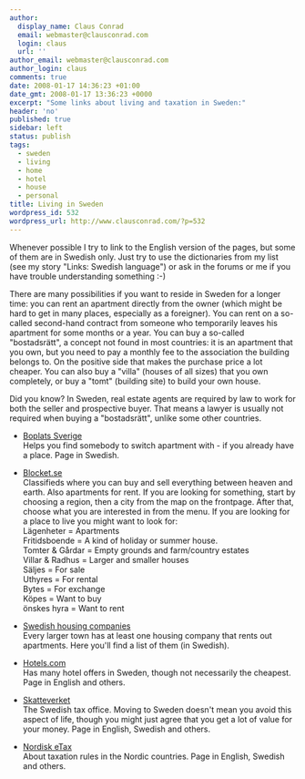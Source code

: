 ```yaml
---
author:
  display_name: Claus Conrad
  email: webmaster@clausconrad.com
  login: claus
  url: ''
author_email: webmaster@clausconrad.com
author_login: claus
comments: true
date: 2008-01-17 14:36:23 +01:00
date_gmt: 2008-01-17 13:36:23 +0000
excerpt: "Some links about living and taxation in Sweden:"
header: 'no'
published: true
sidebar: left
status: publish
tags:
  - sweden
  - living
  - home
  - hotel
  - house
  - personal
title: Living in Sweden
wordpress_id: 532
wordpress_url: http://www.clausconrad.com/?p=532
---
```

Whenever possible I try to link to the English version of the pages, but some of them are in Swedish only. Just try to use the dictionaries from my list (see my story "Links: Swedish language") or ask in the forums or me if you have trouble understanding something :-)

There are many possibilities if you want to reside in Sweden for a longer time: you can rent an apartment directly from the owner (which might be hard to get in many places, especially as a foreigner). You can rent on a so-called second-hand contract from someone who temporarily leaves his apartment for some months or a year. You can buy a so-called "bostadsrätt", a concept not found in most countries: it is an apartment that you own, but you need to pay a monthly fee to the association the building belongs to. On the positive side that makes the purchase price a lot cheaper. You can also buy a "villa" (houses of all sizes) that you own completely, or buy a "tomt" (building site) to build your own house.

Did you know? In Sweden, real estate agents are required by law to work for both the seller and prospective buyer. That means a lawyer is usually not required when buying a "bostadsrätt", unlike some other countries.  

*   [Boplats Sverige](https://www.boplatssverige.se/)  
    Helps you find somebody to switch apartment with - if you already have a place. Page in Swedish.

*   [Blocket.se](https://www.blocket.se/)  
    Classifieds where you can buy and sell everything between heaven and earth. Also apartments for rent. If you are looking for something, start by choosing a region, then a city from the map on the frontpage. After that, choose what you are interested in from the menu. If you are looking for a place to live you might want to look for:  
    Lägenheter = Apartments  
    Fritidsboende = A kind of holiday or summer house.  
    Tomter & Gårdar = Empty grounds and farm/country estates  
    Villar & Radhus = Larger and smaller houses  
    Säljes = For sale  
    Uthyres = For rental  
    Bytes = For exchange  
    Köpes = Want to buy  
    önskes hyra = Want to rent

*   [Swedish housing companies](https://sv.wikipedia.org/wiki/Kategori:Svenska_fastighetsbolag)  
    Every larger town has at least one housing company that rents out apartments. Here you'll find a list of them (in Swedish).

*   [Hotels.com](https://www.hotels.com/)  
    Has many hotel offers in Sweden, though not necessarily the cheapest. Page in English and others.

*   [Skatteverket](https://www.skatteverket.se/)  
    The Swedish tax office. Moving to Sweden doesn't mean you avoid this aspect of life, though you might just agree that you get a lot of value for your money. Page in English, Swedish and others.

*   [Nordisk eTax](https://www.nordisketax.net/)  
    About taxation rules in the Nordic countries. Page in English, Swedish and others.
